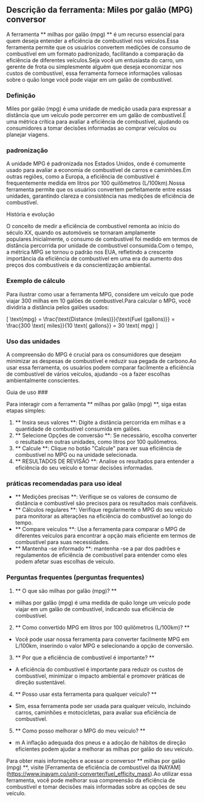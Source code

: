 ## Descrição da ferramenta: Miles por galão (MPG) conversor

A ferramenta ** milhas por galão (mpg) ** é um recurso essencial para quem deseja entender a eficiência de combustível nos veículos.Essa ferramenta permite que os usuários convertem medições de consumo de combustível em um formato padronizado, facilitando a comparação da eficiência de diferentes veículos.Seja você um entusiasta do carro, um gerente de frota ou simplesmente alguém que deseja economizar nos custos de combustível, essa ferramenta fornece informações valiosas sobre o quão longe você pode viajar em um galão de combustível.

### Definição

Miles por galão (mpg) é uma unidade de medição usada para expressar a distância que um veículo pode percorrer em um galão de combustível.É uma métrica crítica para avaliar a eficiência de combustível, ajudando os consumidores a tomar decisões informadas ao comprar veículos ou planejar viagens.

### padronização

A unidade MPG é padronizada nos Estados Unidos, onde é comumente usado para avaliar a economia de combustível de carros e caminhões.Em outras regiões, como a Europa, a eficiência de combustível é frequentemente medida em litros por 100 quilômetros (L/100km).Nossa ferramenta permite que os usuários convertem perfeitamente entre essas unidades, garantindo clareza e consistência nas medições de eficiência de combustível.

História e evolução

O conceito de medir a eficiência de combustível remonta ao início do século XX, quando os automóveis se tornaram amplamente populares.Inicialmente, o consumo de combustível foi medido em termos de distância percorrida por unidade de combustível consumida.Com o tempo, a métrica MPG se tornou o padrão nos EUA, refletindo a crescente importância da eficiência de combustível em uma era do aumento dos preços dos combustíveis e da conscientização ambiental.

### Exemplo de cálculo

Para ilustrar como usar a ferramenta MPG, considere um veículo que pode viajar 300 milhas em 10 galões de combustível.Para calcular o MPG, você dividiria a distância pelos galões usados:

\[ \text{mpg} = \frac{\text{Distance (miles)}}{\text{Fuel (gallons)}} = \frac{300 \text{ miles}}{10 \text{ gallons}} = 30 \text{ mpg} \]

### Uso das unidades

A compreensão do MPG é crucial para os consumidores que desejam minimizar as despesas de combustível e reduzir sua pegada de carbono.Ao usar essa ferramenta, os usuários podem comparar facilmente a eficiência de combustível de vários veículos, ajudando -os a fazer escolhas ambientalmente conscientes.

Guia de uso ###

Para interagir com a ferramenta ** milhas por galão (mpg) **, siga estas etapas simples:

1. ** Insira seus valores **: Digite a distância percorrida em milhas e a quantidade de combustível consumida em galões.
2. ** Selecione Opções de conversão **: Se necessário, escolha converter o resultado em outras unidades, como litros por 100 quilômetros.
3. ** Calcule **: Clique no botão "Calcule" para ver sua eficiência de combustível no MPG ou na unidade selecionada.
4. ** RESULTADOS DE REVISÃO **: Analise os resultados para entender a eficiência do seu veículo e tomar decisões informadas.

### práticas recomendadas para uso ideal

- ** Medições precisas **: Verifique se os valores de consumo de distância e combustível são precisos para os resultados mais confiáveis.
- ** Cálculos regulares **: Verifique regularmente o MPG do seu veículo para monitorar as alterações na eficiência do combustível ao longo do tempo.
- ** Compare veículos **: Use a ferramenta para comparar o MPG de diferentes veículos para encontrar a opção mais eficiente em termos de combustível para suas necessidades.
- ** Mantenha -se informado **: mantenha -se a par dos padrões e regulamentos de eficiência de combustível para entender como eles podem afetar suas escolhas de veículo.

### Perguntas frequentes (perguntas frequentes)

1. ** O que são milhas por galão (mpg)? **
- milhas por galão (mpg) é uma medida de quão longe um veículo pode viajar em um galão de combustível, indicando sua eficiência de combustível.

2. ** Como convertido MPG em litros por 100 quilômetros (L/100km)? **
- Você pode usar nossa ferramenta para converter facilmente MPG em L/100km, inserindo o valor MPG e selecionando a opção de conversão.

3. ** Por que a eficiência de combustível é importante? **
- A eficiência do combustível é importante para reduzir os custos de combustível, minimizar o impacto ambiental e promover práticas de direção sustentável.

4. ** Posso usar esta ferramenta para qualquer veículo? **
- Sim, essa ferramenta pode ser usada para qualquer veículo, incluindo carros, caminhões e motocicletas, para avaliar sua eficiência de combustível.

5. ** Como posso melhorar o MPG do meu veículo? **
- m A inflação adequada dos pneus e a adoção de hábitos de direção eficientes podem ajudar a melhorar as milhas por galão do seu veículo.

Para obter mais informações e acessar o conversor ** milhas por galão (mpg) **, visite [Ferramenta de eficiência de combustível da INAYAM] (https://www.inayam.co/unit-converter/fuel_efficity_mass).Ao utilizar essa ferramenta, você pode melhorar sua compreensão da eficiência de combustível e tomar decisões mais informadas sobre as opções de seu veículo.